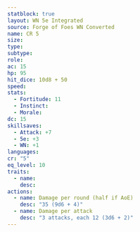 ```yaml
---
statblock: true
layout: WN 5e Integrated
source: Forge of Foes WN Converted
name: CR 5
size: 
type: 
subtype: 
role: 
ac: 15
hp: 95
hit_dice: 10d8 + 50
speed: 
stats:
  - Fortitude: 11
  - Instinct: 
  - Morale: 
dc: 15
skillsaves:
  - Attack: +7
  - 5e: +3
  - WN: +1
languages: 
cr: "5"
eq_level: 10
traits:
  - name: 
    desc: 
actions:
  - name: Damage per round (half if AoE)
    desc: "35 (9d6 + 4)"
  - name: Damage per attack
    desc: "3 attacks, each 12 (3d6 + 2)"
---
```

